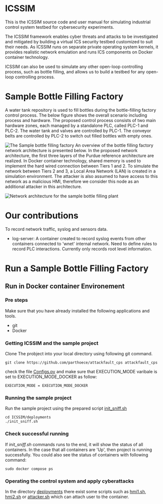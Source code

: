 
# ICSSIM
This is the ICSSIM source code and user manual for simulating industrial control system testbed for cybersecurity experiments.

The ICSSIM framework enables cyber threats and attacks to be investigated and mitigated by building a virtual ICS security testbed customized to suit their needs. As ICSSIM runs on separate private operating system kernels, it provides realistic network emulation and runs ICS components on Docker container technology. 

ICSSIM can also be used to simulate any other open-loop controlling process, such as bottle filling, and allows us to build a testbed for any open-loop controlling process.

# Sample Bottle Filling Factory
A water tank repository is used to fill bottles during the bottle-filling factory control process. The below figure shows the overall scenario including process and hardware. The proposed control process consists of two main hardware zones, each managed by a standalone PLC, called PLC-1 and PLC-2. The water tank and valves are controlled by PLC-1. The conveyor belts are controlled by PLC-2 to switch out filled bottles with empty ones.

![The Sample bottle filling factory](Images/physical_process.png)
An overview of the bottle filling factory network architecture is presented below. In the proposed network architecture, the first three layers of the Purdue reference architecture are realized. In Docker container technology, shared memory is used to implement the hard wired connection between Tiers 1 and 2. To simulate the network between Tiers 2 and 3, a Local Area Network (LAN) is created in a simulation environment. The attacker is also assumed to have access to this network as a malicious HMI, therefore we consider this node as an additional attacker in this architecture.


![Network architecture for the sample bottle filling plant](Images/sample_architecture.png)

# Our contributions
To record network traffic, syslog and sensors data.
* log-server: A container created to record syslog events from other containers connected to  'wnet' internal network.
Need to define rules to record PLC interactions. Currently only records root level information.
# Run a Sample Bottle Filling Factory

## Run in Docker container Environement

### Pre steps
Make sure that you have already installed the following applications and tools. 

* git
* Docker

### Getting ICSSIM and the sample project
Clone The probject into your local directory using following git command.
```
git clone https://github.com/parthoece/attackfault_cps attackfault_cps
```

check the file [Configs.py](src/Configs.py) and make sure that EXECUTION_MODE varibale is set to EXECUTION_MODE_DOCKER as follow:
```
EXECUTION_MODE = EXECUTION_MODE_DOCKER
```

### Running the sample project 
Run the sample project using the prepared script 
[init_sniff.sh](deployments/init_sniff.sh)
```
cd ICSSIM/deployments
./init_sniff.sh
```
### Check successful running
If *init_sniff.sh* commands runs to the end, it will show the status of all containers. In the case that all containers are 'Up', then project is running successfully.
You could also see the status of containers with following command:
```
sudo docker compose ps
```

### Operating the control system and apply cyberattacks
In the directory [deployments](deployments/) there exist some scripts such as [hmi1.sh](deployments/hmi1.sh), [hmi2.sh](deployments/hmi2.sh) or [attacker.sh](deployments/attacker.sh) which can attach user to the container.
```
